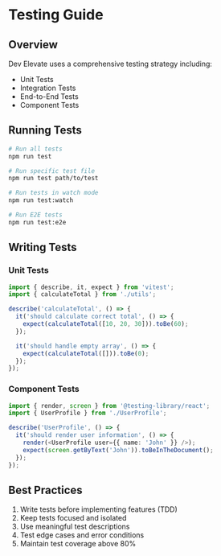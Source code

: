 # Testing Guide

## Overview

Dev Elevate uses a comprehensive testing strategy including:
- Unit Tests
- Integration Tests
- End-to-End Tests
- Component Tests

## Running Tests

```bash
# Run all tests
npm run test

# Run specific test file
npm run test path/to/test

# Run tests in watch mode
npm run test:watch

# Run E2E tests
npm run test:e2e
```

## Writing Tests

### Unit Tests
```typescript
import { describe, it, expect } from 'vitest';
import { calculateTotal } from './utils';

describe('calculateTotal', () => {
  it('should calculate correct total', () => {
    expect(calculateTotal([10, 20, 30])).toBe(60);
  });

  it('should handle empty array', () => {
    expect(calculateTotal([])).toBe(0);
  });
});
```

### Component Tests
```typescript
import { render, screen } from '@testing-library/react';
import { UserProfile } from './UserProfile';

describe('UserProfile', () => {
  it('should render user information', () => {
    render(<UserProfile user={{ name: 'John' }} />);
    expect(screen.getByText('John')).toBeInTheDocument();
  });
});
```

## Best Practices

1. Write tests before implementing features (TDD)
2. Keep tests focused and isolated
3. Use meaningful test descriptions
4. Test edge cases and error conditions
5. Maintain test coverage above 80%